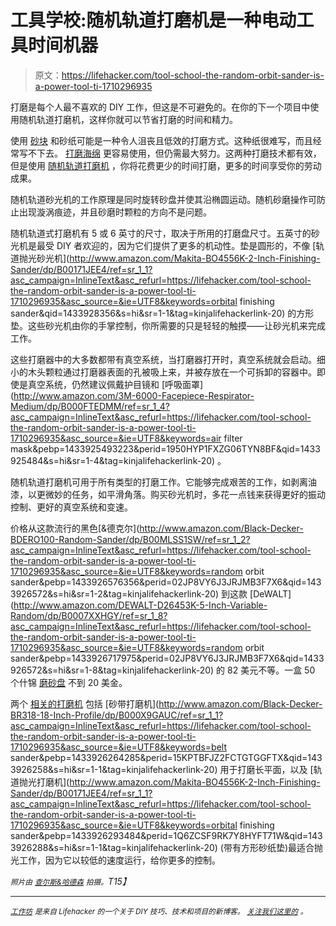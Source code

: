 # 工具学校:随机轨道打磨机是一种电动工具时间机器

> 原文：<https://lifehacker.com/tool-school-the-random-orbit-sander-is-a-power-tool-ti-1710296935>

打磨是每个人最不喜欢的 DIY 工作，但这是不可避免的。在你的下一个项目中使用随机轨道打磨机，这样你就可以节省打磨的时间和精力。



使用 [砂块](http://www.homedepot.com/p/Warner-Rubber-Sanding-Block-25237/205052756) 和砂纸可能是一种令人沮丧且低效的打磨方式。这种纸很难写，而且经常写不下去。 [打磨海绵](http://www.rockler.com/double-sided-sanding-sponges-6-pack?utm_source=google&utm_medium=cpc&utm_term=&utm_content=pla&utm_campaign=PL&sid=V9146&gclid=CjwKEAjwwN-rBRD-oMzT6aO_wGwSJABwEIkJ5MegNAW8rxy8ojKuZyRgOfWF0AuZwHsRxJrZ_2gbjRoCjGPw_wcB) 更容易使用，但仍需最大努力。这两种打磨技术都有效，但是使用 [随机轨道打磨机](http://www.amazon.com/Orbital-Sanders/b?asc_campaign=InlineText&asc_refurl=https://lifehacker.com/tool-school-the-random-orbit-sander-is-a-power-tool-ti-1710296935&asc_source=&ie=UTF8&node=552888&tag=kinjalifehackerlink-20) ，你将花费更少的时间打磨，更多的时间享受你的劳动成果。

随机轨道砂光机的工作原理是同时旋转砂盘并使其沿椭圆运动。随机砂磨操作可防止出现漩涡痕迹，并且砂磨时颗粒的方向不是问题。

随机轨道式打磨机有 5 或 6 英寸的尺寸，取决于所用的打磨盘尺寸。五英寸的砂光机是最受 DIY 者欢迎的，因为它们提供了更多的机动性。垫是圆形的，不像 [轨道抛光砂光机](http://www.amazon.com/Makita-BO4556K-2-Inch-Finishing-Sander/dp/B00171JEE4/ref=sr_1_1?asc_campaign=InlineText&asc_refurl=https://lifehacker.com/tool-school-the-random-orbit-sander-is-a-power-tool-ti-1710296935&asc_source=&ie=UTF8&keywords=orbital finishing sander&qid=1433928356&s=hi&sr=1-1&tag=kinjalifehackerlink-20) 的方形垫。这些砂光机由你的手掌控制，你所需要的只是轻轻的触摸——让砂光机来完成工作。

这些打磨器中的大多数都带有真空系统，当打磨器打开时，真空系统就会启动。细小的木头颗粒通过打磨器表面的孔被吸上来，并被存放在一个可拆卸的容器中。即使是真空系统，仍然建议佩戴护目镜和 [呼吸面罩](http://www.amazon.com/3M-6000-Facepiece-Respirator-Medium/dp/B000FTEDMM/ref=sr_1_4?asc_campaign=InlineText&asc_refurl=https://lifehacker.com/tool-school-the-random-orbit-sander-is-a-power-tool-ti-1710296935&asc_source=&ie=UTF8&keywords=air filter mask&pebp=1433925493223&perid=1950HYP1FXZG06TYN8BF&qid=1433925484&s=hi&sr=1-4&tag=kinjalifehackerlink-20) 。

随机轨道打磨机可用于所有类型的打磨工作。它能够完成艰苦的工作，如剥离油漆，以更微妙的任务，如平滑角落。购买砂光机时，多花一点钱来获得更好的振动控制、更好的真空系统和变速。

价格从这款流行的黑色[&德克尔](http://www.amazon.com/Black-Decker-BDERO100-Random-Sander/dp/B00MLSS1SW/ref=sr_1_2?asc_campaign=InlineText&asc_refurl=https://lifehacker.com/tool-school-the-random-orbit-sander-is-a-power-tool-ti-1710296935&asc_source=&ie=UTF8&keywords=random orbit sander&pebp=1433926576356&perid=02JP8VY6J3JRJMB3F7X6&qid=1433926572&s=hi&sr=1-2&tag=kinjalifehackerlink-20) 到这款 [DeWALT](http://www.amazon.com/DEWALT-D26453K-5-Inch-Variable-Random/dp/B0007XXHGY/ref=sr_1_8?asc_campaign=InlineText&asc_refurl=https://lifehacker.com/tool-school-the-random-orbit-sander-is-a-power-tool-ti-1710296935&asc_source=&ie=UTF8&keywords=random orbit sander&pebp=1433926717975&perid=02JP8VY6J3JRJMB3F7X6&qid=1433926572&s=hi&sr=1-8&tag=kinjalifehackerlink-20) 的 82 美元不等。一盒 50 个什锦 [磨砂盘](http://www.amazon.com/Mirka-23-615-AP-5-Inch-Dustless-Sanding/dp/B00004U6A8/ref=pd_sim_469_1?asc_campaign=InlineText&asc_refurl=https://lifehacker.com/tool-school-the-random-orbit-sander-is-a-power-tool-ti-1710296935&asc_source=&ie=UTF8&refRID=1GFDXAE5F6C5B8P9J6DB&tag=kinjalifehackerlink-20) 不到 20 美金。

两个 [相关的打磨机](https://lifehacker.com/choose-the-right-sander-for-your-project-1629861943) 包括 [砂带打磨机](http://www.amazon.com/Black-Decker-BR318-18-Inch-Profile/dp/B000X9GAUC/ref=sr_1_1?asc_campaign=InlineText&asc_refurl=https://lifehacker.com/tool-school-the-random-orbit-sander-is-a-power-tool-ti-1710296935&asc_source=&ie=UTF8&keywords=belt sander&pebp=1433926264285&perid=15KPTBFJZ2FCTGTGGFTX&qid=1433926258&s=hi&sr=1-1&tag=kinjalifehackerlink-20) 用于打磨长平面，以及 [轨道抛光打磨机](http://www.amazon.com/Makita-BO4556K-2-Inch-Finishing-Sander/dp/B00171JEE4/ref=sr_1_1?asc_campaign=InlineText&asc_refurl=https://lifehacker.com/tool-school-the-random-orbit-sander-is-a-power-tool-ti-1710296935&asc_source=&ie=UTF8&keywords=orbital finishing sander&pebp=1433926293484&perid=1Q6ZCSF9RK7Y8HYFT71W&qid=1433926288&s=hi&sr=1-1&tag=kinjalifehackerlink-20) (带有方形砂纸垫)最适合抛光工作，因为它以较低的速度运行，给你更多的控制。

*<small>照片由</small>* [*<small>查尔斯&哈德森</small>*](http://charlesandhudson.com/) *<small>拍摄。</small>T15】*

* * *

[<small>*工作坊*</small>](http://workshop.lifehacker.com/) <small>*是来自 Lifehacker 的一个关于 DIY 技巧、技术和项目的新博客。*</small> [<small>*关注我们这里的*</small>](https://twitter.com/WorkshopLH) <small>*。*</small>
